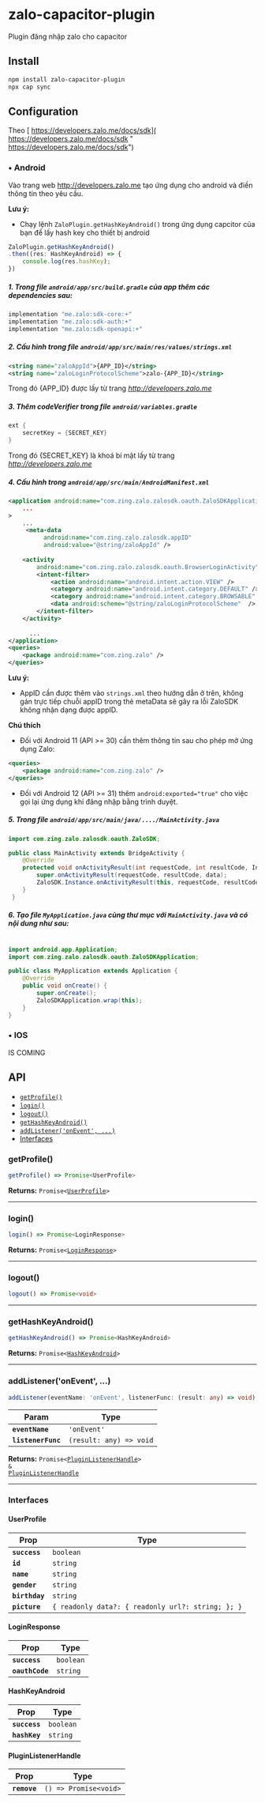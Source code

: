 # zalo-capacitor-plugin

Plugin đăng nhập zalo cho capacitor

## Install

```bash
npm install zalo-capacitor-plugin
npx cap sync
```

## Configuration 
Theo [ https://developers.zalo.me/docs/sdk]( https://developers.zalo.me/docs/sdk " https://developers.zalo.me/docs/sdk")
### &bull; Android 
Vào trang web http://developers.zalo.me tạo ứng dụng cho android và điền thông tin theo yêu cầu.

**Lưu ý:**
* Chạy lệnh `ZaloPlugin.getHashKeyAndroid()` trong ứng dụng capcitor của bạn để lấy hash key cho thiết bị android

```typescript
ZaloPlugin.getHashKeyAndroid()
.then((res: HashKeyAndroid) => {
	console.log(res.hashKey);
})
```

##### 1. Trong file `android/app/src/build.gradle` của *app* thêm các *dependencies* sau:
```java
implementation "me.zalo:sdk-core:+"
implementation "me.zalo:sdk-auth:+"
implementation "me.zalo:sdk-openapi:+"
```

##### 2.  Cấu hình trong file `android/app/src/main/res/values/strings.xml`
```xml
<string name="zaloAppId">{APP_ID}</string>
<string name="zaloLoginProtocolScheme">zalo-{APP_ID}</string>
```
Trong đó {APP_ID} được lấy từ trang *http://developers.zalo.me* 
##### 3. Thêm codeVerifier trong file  `android/variables.gradle`
```java
ext {
	secretKey = {SECRET_KEY}
}
```
Trong đó {SECRET_KEY} là khoá bí mật lấy từ trang *http://developers.zalo.me* 
##### 4. Cấu hình trong `android/app/src/main/AndroidManifest.xml`
```xml
<application android:name="com.zing.zalo.zalosdk.oauth.ZaloSDKApplication" 
	...
>
	...
	 <meta-data
		  android:name="com.zing.zalo.zalosdk.appID"
		  android:value="@string/zaloAppId" />
		  
	<activity
		android:name="com.zing.zalo.zalosdk.oauth.BrowserLoginActivity">
		<intent-filter>
			<action android:name="android.intent.action.VIEW" />
			<category android:name="android.intent.category.DEFAULT" />
			<category android:name="android.intent.category.BROWSABLE" />
			<data android:scheme="@string/zaloLoginProtocolScheme"  />
		</intent-filter>
	</activity>
	
      ...
</application>
<queries>
	<package android:name="com.zing.zalo" />
</queries>
```
**Lưu ý:** 
* AppID cần được thêm vào `strings.xml` theo hướng dẫn ở trên, không gán trực tiếp chuỗi appID trong thẻ metaData sẽ gây ra lỗi ZaloSDK không nhận dạng được appID.

**Chú thích**
* Đối với Android 11 (API >= 30) cần thêm thông tin sau cho phép mở ứng dụng Zalo:
```xml
<queries>
	<package android:name="com.zing.zalo" />
</queries>
```
* Đối với Android 12 (API >= 31) thêm `android:exported="true"` cho việc gọi lại ứng dụng khi đăng nhập bằng trình duyệt.

##### 5. Trong file `android/app/src/main/java/..../MainActivity.java`
```java
import com.zing.zalo.zalosdk.oauth.ZaloSDK;

public class MainActivity extends BridgeActivity {
	@Override
	protected void onActivityResult(int requestCode, int resultCode, Intent data) {
		super.onActivityResult(requestCode, resultCode, data);
		ZaloSDK.Instance.onActivityResult(this, requestCode, resultCode, data);
	}
 }
```

##### 6. Tạo file `MyApplication.java` cùng thư mục với 	`MainActivity.java` và có nội dung như sau:
```java

import android.app.Application;
import com.zing.zalo.zalosdk.oauth.ZaloSDKApplication;

public class MyApplication extends Application {
	@Override
	public void onCreate() {
		super.onCreate();
		ZaloSDKApplication.wrap(this);
	}
}
````

###  &bull;  IOS
IS COMING
## API
<docgen-index>

* [`getProfile()`](#getprofile)
* [`login()`](#login)
* [`logout()`](#logout)
* [`getHashKeyAndroid()`](#gethashkeyandroid)
* [`addListener('onEvent', ...)`](#addlisteneronevent)
* [Interfaces](#interfaces)

</docgen-index>

<docgen-api>
<!--Update the source file JSDoc comments and rerun docgen to update the docs below-->

### getProfile()

```typescript
getProfile() => Promise<UserProfile>
```

**Returns:** <code>Promise&lt;<a href="#userprofile">UserProfile</a>&gt;</code>

--------------------


### login()

```typescript
login() => Promise<LoginResponse>
```

**Returns:** <code>Promise&lt;<a href="#loginresponse">LoginResponse</a>&gt;</code>

--------------------


### logout()

```typescript
logout() => Promise<void>
```

--------------------


### getHashKeyAndroid()

```typescript
getHashKeyAndroid() => Promise<HashKeyAndroid>
```

**Returns:** <code>Promise&lt;<a href="#hashkeyandroid">HashKeyAndroid</a>&gt;</code>

--------------------


### addListener('onEvent', ...)

```typescript
addListener(eventName: 'onEvent', listenerFunc: (result: any) => void) => Promise<PluginListenerHandle> & PluginListenerHandle
```

| Param              | Type                                  |
| ------------------ | ------------------------------------- |
| **`eventName`**    | <code>'onEvent'</code>                |
| **`listenerFunc`** | <code>(result: any) =&gt; void</code> |

**Returns:** <code>Promise&lt;<a href="#pluginlistenerhandle">PluginListenerHandle</a>&gt; & <a href="#pluginlistenerhandle">PluginListenerHandle</a></code>

--------------------


### Interfaces


#### UserProfile

| Prop           | Type                                                         |
| -------------- | ------------------------------------------------------------ |
| **`success`**  | <code>boolean</code>                                         |
| **`id`**       | <code>string</code>                                          |
| **`name`**     | <code>string</code>                                          |
| **`gender`**   | <code>string</code>                                          |
| **`birthday`** | <code>string</code>                                          |
| **`picture`**  | <code>{ readonly data?: { readonly url?: string; }; }</code> |


#### LoginResponse

| Prop            | Type                 |
| --------------- | -------------------- |
| **`success`**   | <code>boolean</code> |
| **`oauthCode`** | <code>string</code>  |


#### HashKeyAndroid

| Prop          | Type                 |
| ------------- | -------------------- |
| **`success`** | <code>boolean</code> |
| **`hashKey`** | <code>string</code>  |


#### PluginListenerHandle

| Prop         | Type                                      |
| ------------ | ----------------------------------------- |
| **`remove`** | <code>() =&gt; Promise&lt;void&gt;</code> |

</docgen-api>
